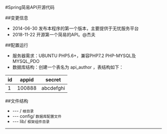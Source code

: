 #Spring简易API开源代码

##变更信息
* 2014-06-30 发布本程序的第一个版本，主要提供于无忧服务平台
* 2018-11-22 开源第一个简易的API。@杰夫

##配置运行

* 服务器需求：UBUNTU  PHP5.6+，兼容PHP7.2 PHP-MYSQL及MYSQL_PDO
* 数据库结构：创建一个表名为 api_author ，表结构如下：

| id  | appid  | secret    |
|--------- | -------| -----|
| 1   | 100888 | abcdefghi |

##文件结构

* --- /                     `根目录`
* --- config/               `数据库配置文件`
* --- lib/                  `框架组件目录`






























---------------------------------------

